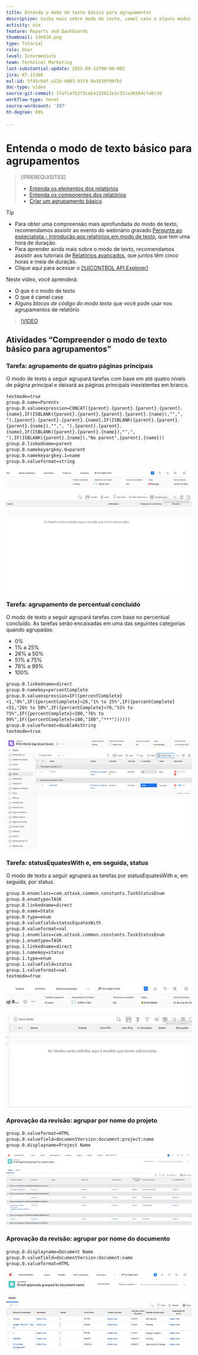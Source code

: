 ```yaml
---
title: Entenda o modo de texto básico para agrupamentos
description: Saiba mais sobre modo de texto, camel case e alguns modos de texto básicos que você pode usar nos agrupamentos de relatório no Workfront.
activity: use
feature: Reports and Dashboards
thumbnail: 336820.png
type: Tutorial
role: User
level: Intermediate
team: Technical Marketing
last-substantial-update: 2025-08-12T00:00:00Z
jira: KT-11369
exl-id: 5f45c64f-a22b-4983-91fd-9a1939f99fb1
doc-type: video
source-git-commit: 1fafcafb173ceb4115612e1c33ca36564c7a6c3d
workflow-type: tm+mt
source-wordcount: '287'
ht-degree: 88%

---
```


# Entenda o modo de texto básico para agrupamentos

>[!PREREQUISITES]
>
>* [Entenda os elementos dos relatórios](https://experienceleague.adobe.com/docs/workfront-learn/tutorials-workfront/reporting/basic-reporting/reporting-elements.html?lang=pt-BR)
>* [Entenda os componentes dos relatórios](https://experienceleague.adobe.com/docs/workfront-learn/tutorials-workfront/reporting/basic-reporting/reporting-components.html?lang=pt-BR)
>* [Criar um agrupamento básico](https://experienceleague.adobe.com/docs/workfront-learn/tutorials-workfront/reporting/basic-reporting/create-a-basic-grouping.html?lang=pt-BR)


>[!TIP]
>
>* Para obter uma compreensão mais aprofundada do modo de texto, recomendamos assistir ao evento do webinário gravado [Pergunte ao especialista - Introdução aos relatórios em modo de texto](https://experienceleague.adobe.com/en/docs/events/classics/reporting-and-dashboards/introduction-to-text-mode-reporting), que tem uma hora de duração.
>* Para aprender ainda mais sobre o modo de texto, recomendamos assistir aos tutoriais de [Relatórios avançados](https://experienceleague.adobe.com/docs/workfront-learn/tutorials-workfront/reporting/advanced-reporting/welcome-to-advanced-reporting.html?lang=pt-BR), que juntos têm cinco horas e meia de duração.
>* Clique aqui para acessar o [[!UICONTROL API Explorer]](https://developer.adobe.com/workfront/api-explorer/)

Neste vídeo, você aprenderá:

* O que é o modo de texto
* O que é camel case
* Alguns _blocos de código do modo texto_ que você pode usar nos agrupamentos de relatório

>[!VIDEO](https://video.tv.adobe.com/v/3470785/?quality=12&learn=on&captions=por_br)

## Atividades “Compreender o modo de texto básico para agrupamentos”

### Tarefa: agrupamento de quatro páginas principais

O modo de texto a seguir agrupará tarefas com base em até quatro níveis de página principal e deixará as páginas principais inexistentes em branco.

```
textmode=true
group.0.name=Parents
group.0.valueexpression=CONCAT({parent}.{parent}.{parent}.{parent}.{name},IF(ISBLANK({parent}.{parent}.{parent}.{parent}.{name}),"",", "),{parent}.{parent}.{parent}.{name},IF(ISBLANK({parent}.{parent}.{parent}.{name}),"",", "),{parent}.{parent}.{name},IF(ISBLANK({parent}.{parent}.{name}),"",", "),IF(ISBLANK({parent}.{name}),"No parent",{parent}.{name}))
group.0.linkedname=parent
group.0.namekeyargkey.0=parent
group.0.namekeyargkey.1=name
group.0.valueformat=string
```

![Uma imagem de tela mostrando tarefas do projeto agrupadas em quatro páginas principais](assets/4-parents-grouping.png)


### Tarefa: agrupamento de percentual concluído

O modo de texto a seguir agrupará tarefas com base no percentual concluído. As tarefas serão encaixadas em uma das seguintes categorias quando agrupadas:

* 0%
* 1% a 25%
* 26% a 50%
* 51% a 75%
* 76% a 99%
* 100%

```
group.0.linkedname=direct
group.0.namekey=percentComplete
group.0.valueexpression=IF({percentComplete}<1,"0%",IF({percentComplete}<26,"1% to 25%",IF({percentComplete}<51,"26% to 50%",IF({percentComplete}<76,"51% to 75%",IF({percentComplete}<100,"76% to 99%",IF({percentComplete}=100,"100","***"))))))
group.0.valueformat=doubleAsString
textmode=true
```

![Uma imagem de tela mostrando as tarefas do projeto agrupadas por percentual concluído](assets/percent-complete-grouping.png)

### Tarefa: statusEquatesWith e, em seguida, status

O modo de texto a seguir agrupará as tarefas por statusEquatesWith e, em seguida, por status.

```
group.0.enumclass=com.attask.common.constants.TaskStatusEnum
group.0.enumtype=TASK
group.0.linkedname=direct
group.0.name=State
group.0.type=enum
group.0.valuefield=statusEquatesWith
group.0.valueformat=val
group.1.enumclass=com.attask.common.constants.TaskStatusEnum
group.1.enumtype=TASK
group.1.linkedname=direct
group.1.namekey=status
group.1.type=enum
group.1.valuefield=status
group.1.valueformat=val
textmode=true
```

![Uma imagem de tela mostrando as tarefas do projeto agrupadas por statusEquatesWith](assets/status-equates-with.png)


### Aprovação da revisão: agrupar por nome do projeto

```
group.0.valueformat=HTML
group.0.valuefield=documentVersion:document:project:name
group.0.displayname=Project Name
```

![Uma imagem de tela mostrando aprovações de revisões agrupadas por nome do projeto](assets/proof-approvals-grouped-by-project-name.png)


### Aprovação da revisão: agrupar por nome do documento

```
group.0.displayname=Document Name
group.0.valuefield=documentVersion:document:name
group.0.valueformat=HTML
```

![Uma imagem de tela mostrando aprovações de revisões agrupadas por nome do projeto](assets/proof-approvals-grouped-by-doc-name.png)

